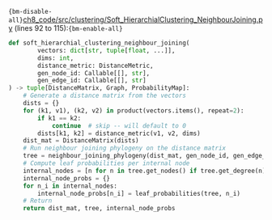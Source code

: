 `{bm-disable-all}`[ch8_code/src/clustering/Soft_HierarchialClustering_NeighbourJoining.py](ch8_code/src/clustering/Soft_HierarchialClustering_NeighbourJoining.py) (lines 92 to 115):`{bm-enable-all}`

```python
def soft_hierarchial_clustering_neighbour_joining(
        vectors: dict[str, tuple[float, ...]],
        dims: int,
        distance_metric: DistanceMetric,
        gen_node_id: Callable[[], str],
        gen_edge_id: Callable[[], str]
) -> tuple[DistanceMatrix, Graph, ProbabilityMap]:
    # Generate a distance matrix from the vectors
    dists = {}
    for (k1, v1), (k2, v2) in product(vectors.items(), repeat=2):
        if k1 == k2:
            continue  # skip -- will default to 0
        dists[k1, k2] = distance_metric(v1, v2, dims)
    dist_mat = DistanceMatrix(dists)
    # Run neighbour joining phylogeny on the distance matrix
    tree = neighbour_joining_phylogeny(dist_mat, gen_node_id, gen_edge_id)
    # Compute leaf probabilities per internal node
    internal_nodes = [n for n in tree.get_nodes() if tree.get_degree(n) > 1]
    internal_node_probs = {}
    for n_i in internal_nodes:
        internal_node_probs[n_i] = leaf_probabilities(tree, n_i)
    # Return
    return dist_mat, tree, internal_node_probs
```